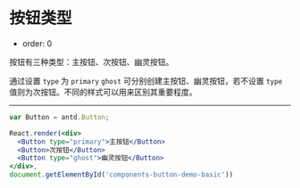 # 按钮类型

- order: 0

按钮有三种类型：主按钮、次按钮、幽灵按钮。

通过设置 `type` 为 `primary` `ghost` 可分别创建主按钮、幽灵按钮，若不设置 `type` 值则为次按钮。不同的样式可以用来区别其重要程度。

---
 
````jsx
var Button = antd.Button;

React.render(<div>
  <Button type="primary">主按钮</Button>
  <Button>次按钮</Button>
  <Button type="ghost">幽灵按钮</Button>
</div>,
document.getElementById('components-button-demo-basic'))
````

<style>
#components-button-demo-basic .ant-btn {
  margin-right: 8px;
  margin-bottom: 12px;
}
</style>
